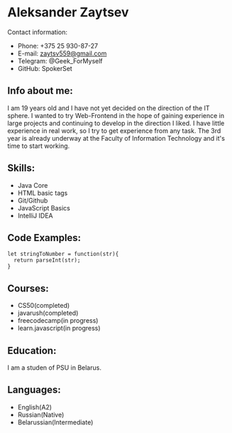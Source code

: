 # Aleksander Zaytsev
Contact information:

* Phone: +375 25 930-87-27
* E-mail: zaytsv559@gmail.com
* Telegram: @Geek_ForMyself
* GitHub: SpokerSet

## **Info about me:**

I am 19 years old and I have not yet decided on the direction of the IT sphere. I wanted to try Web-Frontend in the hope of gaining experience in large projects and continuing to develop in the direction I liked. I have little experience in real work, so I try to get experience from any task. The 3rd year is already underway at the Faculty of Information Technology and it's time to start working.

## **Skills:**

* Java Core
* HTML basic tags
* Git/Github
* JavaScript Basics
* IntelliJ IDEA

## **Code Examples:**

```
let stringToNumber = function(str){
  return parseInt(str);
}
```

## **Courses:**

* CS50(completed)
* javarush(completed)
* freecodecamp(in progress)
* learn.javascript(in progress)

## **Education:**

I am a studen of PSU in Belarus.

## **Languages:**

* English(A2)
* Russian(Native)
* Belarussian(Intermediate)
